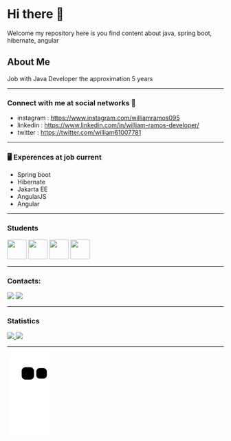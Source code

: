 # Hi there 👋
Welcome my repository here is you find content about java, spring boot, hibernate, angular
## About Me
Job with Java Developer the approximation 5 years 
<hr>

### Connect with me at social networks 🤝
- instagram : https://www.instagram.com/williamramos095
- linkedin : https://www.linkedin.com/in/william-ramos-developer/
- twitter : https://twitter.com/william61007781

<hr>

### 🖥 Experences at job current 
- Spring boot
- Hibernate
- Jakarta EE
- AngularJS
- Angular

<hr>

### Students
<div style="display:inline">
  <img src="https://cdn.jsdelivr.net/gh/devicons/devicon/icons/spring/spring-original.svg"  width="45" height="45" style="display:inline"/>
  <img src="https://cdn.jsdelivr.net/gh/devicons/devicon/icons/typescript/typescript-original.svg" width="45" height="45" style="display:inline" />
  <img src="https://cdn.jsdelivr.net/gh/devicons/devicon/icons/apachekafka/apachekafka-original.svg" width="45" height="45" style="display:inline" />
  <img src="https://cdn.jsdelivr.net/gh/devicons/devicon/icons/amazonwebservices/amazonwebservices-original.svg"  width="45" height="45" style="display:inline" />
 <div>

<hr>

### Contacts:
<div>
<a href="https://instagram.com/williamramos095" target="_blank"><img src="https://img.shields.io/badge/-Instagram-%23E4405F?style=for-the-badge&logo=instagram&logoColor=white" target="_blank"></a>
<a href="https://www.linkedin.com/in/william-ramos-developer" target="_blank"><img src="https://img.shields.io/badge/-LinkedIn-%230077B5?style=for-the-badge&logo=linkedin&logoColor=white" target="_blank"></a>   
</div>
<hr>
   
### Statistics
<div>
<a href="https://github.com/williamcostaramos">
<img height="180em" src="https://github-readme-stats.vercel.app/api/top-langs/?username=williamcostaramos&layout=compact&langs_count=7&theme=dracula"/>
<img height="180em" src="https://github-readme-stats.vercel.app/api?username=williamcostaramos&show_icons=true&theme=dracula&include_all_commits=true&count_private=true"/>
</div>
  
 <hr>
  

![snake gif](https://github.com/williamcostaramos/williamcostaramos/blob/output/github-contribution-grid-snake.svg)


